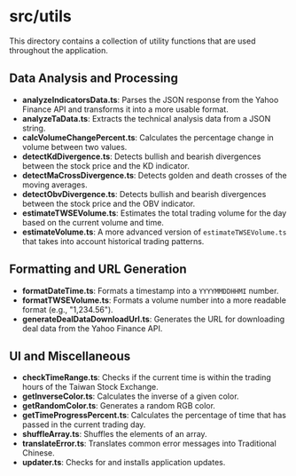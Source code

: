 # src/utils

This directory contains a collection of utility functions that are used throughout the application.

## Data Analysis and Processing

- **analyzeIndicatorsData.ts**: Parses the JSON response from the Yahoo Finance API and transforms it into a more usable format.
- **analyzeTaData.ts**: Extracts the technical analysis data from a JSON string.
- **calcVolumeChangePercent.ts**: Calculates the percentage change in volume between two values.
- **detectKdDivergence.ts**: Detects bullish and bearish divergences between the stock price and the KD indicator.
- **detectMaCrossDivergence.ts**: Detects golden and death crosses of the moving averages.
- **detectObvDivergence.ts**: Detects bullish and bearish divergences between the stock price and the OBV indicator.
- **estimateTWSEVolume.ts**: Estimates the total trading volume for the day based on the current volume and time.
- **estimateVolume.ts**: A more advanced version of `estimateTWSEVolume.ts` that takes into account historical trading patterns.

## Formatting and URL Generation

- **formatDateTime.ts**: Formats a timestamp into a `YYYYMMDDHHMI` number.
- **formatTWSEVolume.ts**: Formats a volume number into a more readable format (e.g., "1,234.56").
- **generateDealDataDownloadUrl.ts**: Generates the URL for downloading deal data from the Yahoo Finance API.

## UI and Miscellaneous

- **checkTimeRange.ts**: Checks if the current time is within the trading hours of the Taiwan Stock Exchange.
- **getInverseColor.ts**: Calculates the inverse of a given color.
- **getRandomColor.ts**: Generates a random RGB color.
- **getTimeProgressPercent.ts**: Calculates the percentage of time that has passed in the current trading day.
- **shuffleArray.ts**: Shuffles the elements of an array.
- **translateError.ts**: Translates common error messages into Traditional Chinese.
- **updater.ts**: Checks for and installs application updates.
